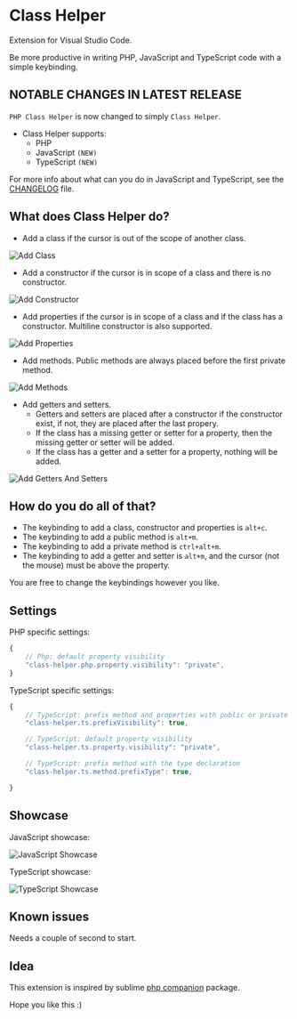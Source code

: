 # Class Helper
Extension for Visual Studio Code. 

Be more productive in writing PHP, JavaScript and TypeScript code with a simple keybinding.

## NOTABLE CHANGES IN LATEST RELEASE
`PHP Class Helper` is now changed to simply `Class Helper`.

* Class Helper supports:
    * PHP
    * JavaScript `(NEW)`
    * TypeScript `(NEW)`


For more info about what can you do in JavaScript and TypeScript, see the [CHANGELOG](https://github.com/predragnikolic/php-class-helper/blob/master/CHANGELOG.md) file. 


## What does Class Helper do? 
* Add a class if the cursor is out of the scope of another class.

![Add Class](https://raw.githubusercontent.com/predragnikolic/php-class-helper/master/resources/gifs/class.gif)

* Add a constructor if the cursor is in scope of a class and there is no constructor.

![Add Constructor](https://raw.githubusercontent.com/predragnikolic/php-class-helper/master/resources/gifs/constructor.gif)

* Add properties if the cursor is in scope of a class and  if the class has a constructor. Multiline constructor is also supported.  

![Add Properties](https://raw.githubusercontent.com/predragnikolic/php-class-helper/master/resources/gifs/addVariables.gif)

* Add methods. Public methods are always placed before the first private method.

![Add Methods](https://raw.githubusercontent.com/predragnikolic/php-class-helper/master/resources/gifs/addMethods.gif)

* Add getters and setters.
    * Getters and setters are placed after a constructor if the constructor exist, if not, they are placed after the last propery. 
    * If the class has a missing getter or setter for a property, then the missing getter or setter will be added. 
    * If the class has a getter and a setter for a property, nothing will be added. 

![Add Getters And Setters](https://raw.githubusercontent.com/predragnikolic/php-class-helper/master/resources/gifs/addGetterAndSetter.gif)

## How do you do all of that?

* The keybinding to add a class, constructor and properties is `alt+c`.
* The keybinding to add a public method is `alt+m`.
* The keybinding to add a private method is `ctrl+alt+m`.
* The keybinding to add a getter and setter is `alt+m`, and the cursor (not the mouse) must be above the property.

You are free to change the keybindings however you like.

## Settings

PHP specific settings:
```javascript
{
    // Php: default property visibility
    "class-helper.php.property.visibility": "private",
}
```

TypeScript specific settings:
```javascript
{
    // TypeScript: prefix method and properties with public or private keywords
    "class-helper.ts.prefixVisibility": true,

    // TypeScript: default property visibility
    "class-helper.ts.property.visibility": "private",

    // TypeScript: prefix method with the type declaration
    "class-helper.ts.method.prefixType": true,

}
```

## Showcase

JavaScript showcase:

![JavaScript Showcase](https://raw.githubusercontent.com/predragnikolic/php-class-helper/master/resources/gifs/javascriptShowcase.gif)

TypeScript showcase:

![TypeScript Showcase](https://raw.githubusercontent.com/predragnikolic/php-class-helper/master/resources/gifs/typescriptShowcase.gif)


## Known issues

Needs a couple of second to start.

## Idea

This extension is inspired by sublime [php companion](https://github.com/erichard/SublimePHPCompanion) package.
 
Hope you like this :)
